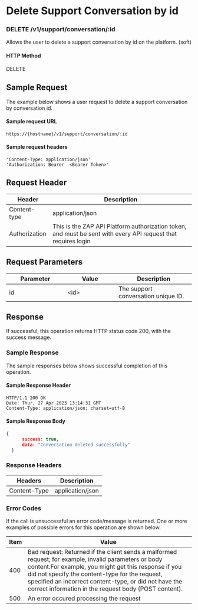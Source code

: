 # Delete Support Conversation by id

### DELETE /v1/support/conversation/:id <a href="#top" id="top"></a>

Allows the user to delete a support conversation by id on the platform. (soft)

#### HTTP Method <a href="#top" id="top"></a>

DELETE

## Sample Request <a href="#samplerequest" id="samplerequest"></a>

The example below shows a user request to delete a support conversation by conversation id.

#### **Sample request** URL <a href="#top" id="top"></a>

```
https://{hostname}/v1/support/conversation/:id
```

#### &#x20;**Sample request headers** <a href="#top" id="top"></a>

```
'Content-Type: application/json'
'Authorization: Bearer  <Bearer Token>'
```

## Request Header <a href="#samplerequest" id="samplerequest"></a>

| Header        | Description                                                                                                   |
| ------------- | ------------------------------------------------------------------------------------------------------------- |
| Content-type  | application/json                                                                                              |
| Authorization | This is the ZAP API Platform authorization token, and must be sent with every API request that requires login |

## Request Parameters <a href="#samplerequest" id="samplerequest"></a>

<table><thead><tr><th width="142">Parameter</th><th width="123">Value</th><th>Description</th></tr></thead><tbody><tr><td>id</td><td>&#x3C;id></td><td>The support conversation unique ID. </td></tr></tbody></table>

## Response <a href="#samplerequest" id="samplerequest"></a>

If successful, this operation returns HTTP status code 200, with the success message.

### Sample Response <a href="#samplerequest" id="samplerequest"></a>

The sample responses below shows successful completion of this operation.

#### **Sample** Response Header <a href="#top" id="top"></a>

```
HTTP/1.1 200 OK
Date: Thur, 27 Apr 2023 13:14:31 GMT
Content-Type: application/json; charset=utf-8
```

#### **Sample** Response Body <a href="#top" id="top"></a>

```json
{
      success: true,
      data: "Conversation deleted successfully"
  }
```

### Response Headers <a href="#samplerequest" id="samplerequest"></a>

| Headers      | Description      |
| ------------ | ---------------- |
| Content-Type | application/json |

### Error Codes <a href="#samplerequest" id="samplerequest"></a>

If the call is unsuccessful an error code/message is returned. One or more examples of possible errors for this operation are shown below.

| Item | Value                                                                                                                                                                                                                                                                                                                             |
| ---- | --------------------------------------------------------------------------------------------------------------------------------------------------------------------------------------------------------------------------------------------------------------------------------------------------------------------------------- |
| 400  | Bad request: Returned if the client sends a malformed request; for example, invalid parameters or body content.For example, you might get this response if you did not specify the content-type for the request, specified an incorrect content-type, or did not have the correct information in the request body (POST content). |
| 500  | An error occured processing the request                                                                                                                                                                                                                                                                                           |

